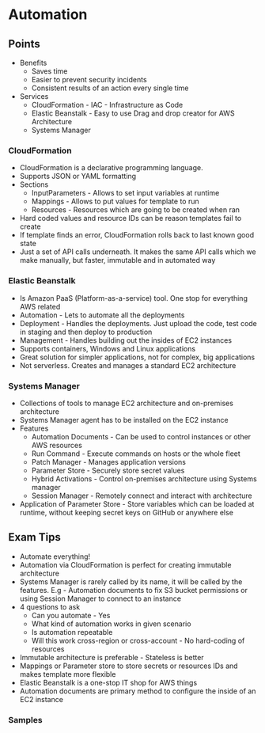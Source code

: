 # Automation

## Points

- Benefits
  - Saves time
  - Easier to prevent security incidents
  - Consistent results of an action every single time
- Services
  - CloudFormation - IAC - Infrastructure as Code
  - Elastic Beanstalk - Easy to use Drag and drop creator for AWS Architecture
  - Systems Manager

### CloudFormation

- CloudFormation is a declarative programming language.
- Supports JSON or YAML formatting
- Sections
  - InputParameters - Allows to set input variables at runtime
  - Mappings - Allows to put values for template to run
  - Resources - Resources which are going to be created when ran
- Hard coded values and resource IDs can be reason templates fail to create
- If template finds an error, CloudFormation rolls back to last known good state
- Just a set of API calls underneath. It makes the same API calls which we make manually, but faster, immutable and in automated way

### Elastic Beanstalk

- Is Amazon PaaS (Platform-as-a-service) tool. One stop for everything AWS related
- Automation - Lets to automate all the deployments
- Deployment - Handles the deployments. Just upload the code, test code in staging and then deploy to production
- Management - Handles building out the insides of EC2 instances
- Supports containers, Windows and Linux applications
- Great solution for simpler applications, not for complex, big applications
- Not serverless. Creates and manages a standard EC2 architecture

### Systems Manager

- Collections of tools to manage EC2 architecture and on-premises architecture
- Systems Manager agent has to be installed on the EC2 instance
- Features
  - Automation Documents - Can be used to control instances or other AWS resources
  - Run Command - Execute commands on hosts or the whole fleet
  - Patch Manager - Manages application versions
  - Parameter Store - Securely store secret values
  - Hybrid Activations - Control on-premises architecture using Systems manager
  - Session Manager - Remotely connect and interact with architecture
- Application of Parameter Store - Store variables which can be loaded at runtime, without keeping secret keys on GitHub or anywhere else

## Exam Tips

- Automate everything!
- Automation via CloudFormation is perfect for creating immutable architecture
- Systems Manager is rarely called by its name, it will be called by the features. E.g - Automation documents to fix S3 bucket permissions or using Session Manager to connect to an instance
- 4 questions to ask
  - Can you automate - Yes
  - What kind of automation works in given scenario
  - Is automation repeatable
  - Will this work cross-region or cross-account - No hard-coding of resources
- Immutable architecture is preferable - Stateless is better
- Mappings or Parameter store to store secrets or resources IDs and makes template more flexible
- Elastic Beanstalk is a one-stop IT shop for AWS things
- Automation documents are primary method to configure the inside of an EC2 instance

### Samples
